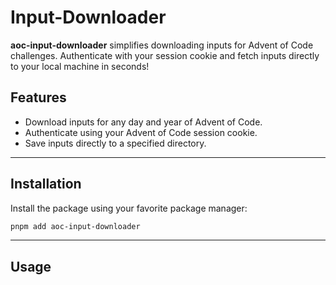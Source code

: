 # Input-Downloader
**aoc-input-downloader** simplifies downloading inputs for Advent of Code challenges.
Authenticate with your session cookie and fetch inputs directly to your local machine in seconds!

## Features

- Download inputs for any day and year of Advent of Code.
- Authenticate using your Advent of Code session cookie.
- Save inputs directly to a specified directory.

---

## Installation

Install the package using your favorite package manager:

```bash
pnpm add aoc-input-downloader
```

---

## Usage
